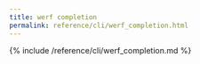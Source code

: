 ```yaml
---
title: werf completion
permalink: reference/cli/werf_completion.html
---
```


{% include /reference/cli/werf_completion.md %}

